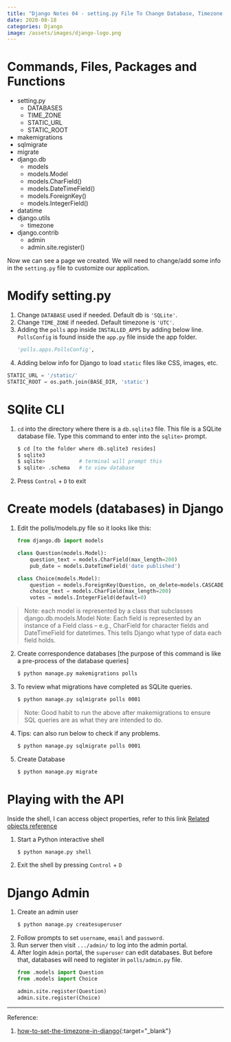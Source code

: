 ```yaml
---
title: "Django Notes 04 - setting.py File To Change Database, Timezone, Models, Admin"
date: 2020-08-18
categories: Django
image: /assets/images/django-logo.png
---
```

# Commands, Files, Packages and Functions 
- setting.py
	- DATABASES
	- TIME_ZONE
	- STATIC_URL
	- STATIC_ROOT
- makemigrations
- sqlmigrate
- migrate
- django.db
	- models
	- models.Model
	- models.CharField()
	- models.DateTimeField()
	- models.ForeignKey()
	- models.IntegerField()
- datatime
- django.utils
	- timezone
- django.contrib 
	- admin
	- admin.site.register()

<!--excerpt.start--> 
Now we can see a page we created. We will need to change/add some info in the `setting.py` file to customize our application.<!--excerpt.end-->  

# Modify setting.py   
1.	Change `DATABASE` used if needed. Default db is `'SQLite'`.  
2. 	Change `TIME_ZONE` if needed. Default timezone is `'UTC'`.  
3.	Adding the `polls` app inside `INSTALLED_APPS` by adding below line. `PollsConfig` is found inside the `app.py` file inside the app folder.  
	```py
	'polls.apps.PollsConfig',
	```
4. Adding below info for Django to load `static` files like CSS, images, etc. 
```py
STATIC_URL = '/static/'
STATIC_ROOT = os.path.join(BASE_DIR, 'static')
```
	
# SQlite CLI 
1.  `cd` into the directory where there is a `db.sqlite3` file. This file is a SQLite database file. Type this command to enter into the `sqlite>` prompt.  
    ```sh
    $ cd [to the folder where db.sqlite3 resides]
    $ sqlite3
    $ sqlite>			# terminal will prompt this
    $ sqlite> .schema	# to view database 
    ```  
2.	Press `Control` + `D` to exit 

# Create models (databases) in Django
1.	Edit the polls/models.py file so it looks like this:
	```py
	from django.db import models

	class Question(models.Model):
    	question_text = models.CharField(max_length=200)
    	pub_date = models.DateTimeField('date published')

	class Choice(models.Model):
    	question = models.ForeignKey(Question, on_delete=models.CASCADE)
    	choice_text = models.CharField(max_length=200)
    	votes = models.IntegerField(default=0)
	```
> Note: each model is represented by a class that subclasses django.db.models.Model
> Note: Each field is represented by an instance of a Field class – e.g., CharField for character fields and DateTimeField for datetimes. This tells Django what type of data each field holds.

2. Create correspondence databases [the purpose of this command is like a pre-process of the database queries] 
	```sh
	$ python manage.py makemigrations polls
	```
	
3.	To review what migrations have completed as SQLite queries. 
	```sh
	$ python manage.py sqlmigrate polls 0001
	```
> Note: Good habit to run the above after makemigrations to ensure SQL queries are as what  they are intended to do.  

4.	Tips: can also run below to check if any problems.
	```sh
	$ python manage.py sqlmigrate polls 0001
	```  
	
5. 	Create Database  
	```sh
	$ python manage.py migrate
	```  

# Playing with the API  
Inside the shell, I can access object properties, refer to this link [Related objects reference](https://docs.djangoproject.com/en/3.1/ref/models/relations/)
1.	Start a Python interactive shell  
	```sh
	$ python manage.py shell
	```
	
2.	Exit the shell by pressing `Control` + `D`  

# Django Admin  
1.	Create an admin user  
	```sh
	$ python manage.py createsuperuser
	```  
2.	Follow prompts to set `username`, `email` and `password`.  
3.	Run server then visit `.../admin/` to log into the admin portal.
4.	After login `Admin` portal, the `superuser` can edit databases. But before that, databases will need to register in `polls/admin.py` file.  
	```py
	from .models import Question
	from .models import Choice

	admin.site.register(Question)
	admin.site.register(Choice)
	```

***
Reference:   
1. [how-to-set-the-timezone-in-django](https://stackoverflow.com/questions/29311354/how-to-set-the-timezone-in-django){:target="\_blank"}
